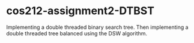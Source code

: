# cos212-assignment2-DTBST
Implementing a double threaded binary search tree. Then implementing a double threaded tree balanced using the DSW algorithm.
